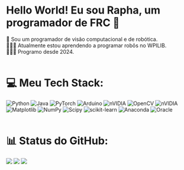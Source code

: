 # Hello World! Eu sou Rapha, um programador de FRC 👋

🛜 Sou um programador de visão computacional e de robótica. <br>
👨🏼‍🎓 Atualmente estou aprendendo a programar robôs no WPILIB. <br>
👨🏼‍💻 Programo desde 2024. <br><br>

# 💻 Meu Tech Stack:
![Python](https://img.shields.io/badge/python-3670A0?style=for-the-badge&logo=python&logoColor=ffdd54) ![Java](https://img.shields.io/badge/java-%23ED8B00.svg?style=for-the-badge&logo=openjdk&logoColor=white) ![PyTorch](https://img.shields.io/badge/PyTorch-%23EE4C2C.svg?style=for-the-badge&logo=PyTorch&logoColor=white) ![Arduino](https://img.shields.io/badge/-Arduino-00979D?style=for-the-badge&logo=Arduino&logoColor=white) ![nVIDIA](https://img.shields.io/badge/cuda-000000.svg?style=for-the-badge&logo=nVIDIA&logoColor=green) ![OpenCV](https://img.shields.io/badge/opencv-%23white.svg?style=for-the-badge&logo=opencv&logoColor=white) ![nVIDIA](https://img.shields.io/badge/nVIDIA-%2376B900.svg?style=for-the-badge&logo=nVIDIA&logoColor=white)   ![Matplotlib](https://img.shields.io/badge/Matplotlib-%23ffffff.svg?style=for-the-badge&logo=Matplotlib&logoColor=black) ![NumPy](https://img.shields.io/badge/numpy-%23013243.svg?style=for-the-badge&logo=numpy&logoColor=white) ![Scipy](https://img.shields.io/badge/SciPy-%230C55A5.svg?style=for-the-badge&logo=scipy&logoColor=%white) ![scikit-learn](https://img.shields.io/badge/scikit--learn-%23F7931E.svg?style=for-the-badge&logo=scikit-learn&logoColor=white) ![Anaconda](https://img.shields.io/badge/Anaconda-%2344A833.svg?style=for-the-badge&logo=anaconda&logoColor=white)  ![Oracle](https://img.shields.io/badge/Oracle-F80000?style=for-the-badge&logo=oracle&logoColor=white)<br><br>

# 📊 Status do GitHub:

![](https://github-readme-stats.vercel.app/api/top-langs/?username=raphacnas&theme=great-gatsby&hide_border=false&include_all_commits=true&count_private=false&layout=compact)
![](https://github-contributor-stats.vercel.app/api?username=raphacnas&limit=5&theme=great-gatsby&combine_all_yearly_contributions=true)
![](https://nirzak-streak-stats.vercel.app/?user=raphacnas&theme=great-gatsby&hide_border=false)

<!-- <br>

 ---

 <picture align="center">
   <source media="(prefers-color-scheme: dark)" srcset="https://raw.githubusercontent.com/raphacnas/raphacnas/output/github-contribution-grid-snake-dark.svg">
   <source media="(prefers-color-scheme: light)" srcset="https://raw.githubusercontent.com/raphacnas/raphacnas/output/github-contribution-grid-snake-dark.svg">
   <img align="center" alt="github contribution grid snake animation" src="https://raw.githubusercontent.com/mari4souza/mari4souza/output/github-contribution-grid-snake.svg">
 </picture>
